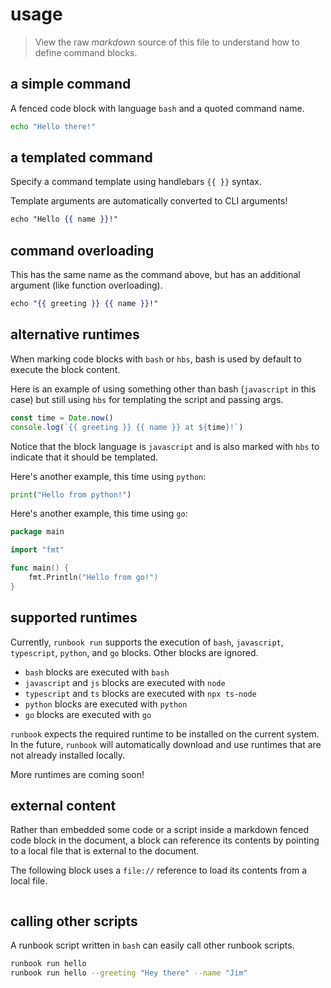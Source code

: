 # usage

> View the raw *markdown* source of this file to understand how to define command blocks.

## a simple command

A fenced code block with language `bash` and a quoted command name.

```bash "hello"
echo "Hello there!"
```

## a templated command

Specify a command template using handlebars `{{ }}` syntax.

Template arguments are automatically converted to CLI arguments!

```hbs "hello"
echo "Hello {{ name }}!"
```

## command overloading

This has the same name as the command above, but has an additional argument (like function overloading).

```hbs "hello"
echo "{{ greeting }} {{ name }}!"
```

## alternative runtimes

When marking code blocks with `bash` or `hbs`, bash is used by default to execute the block content.

Here is an example of using something other than bash (`javascript` in this case) but still using `hbs` for templating the script and passing args.

```javascript hbs "hello with time"
const time = Date.now()
console.log(`{{ greeting }} {{ name }} at ${time}!`)
```

Notice that the block language is `javascript` and is also marked with `hbs` to indicate that it should be templated.

Here's another example, this time using `python`:

```python "hello from python"
print("Hello from python!")
```

Here's another example, this time using `go`:

```go "hello from go"
package main

import "fmt"

func main() {
    fmt.Println("Hello from go!")
}
```

## supported runtimes

Currently, `runbook run` supports the execution of `bash`, `javascript`, `typescript`, `python`, and `go` blocks. Other blocks are ignored.

- `bash` blocks are executed with `bash`
- `javascript` and `js` blocks are executed with `node`
- `typescript` and `ts` blocks are executed with `npx ts-node`
- `python` blocks are executed with `python`
- `go` blocks are executed with `go`

`runbook` expects the required runtime to be installed on the current system. In the future, `runbook` will automatically download and use runtimes that are not already installed locally.

More runtimes are coming soon!

## external content

Rather than embedded some code or a script inside a markdown fenced code block in the document, a block can reference its contents by pointing to a local file that is external to the document.

The following block uses a `file://` reference to load its contents from a local file.

```typescript "hello from an external file" file://src/features/hello.ts
```

## calling other scripts

A runbook script written in `bash` can easily call other runbook scripts.

```bash "calling other scripts"
runbook run hello
runbook run hello --greeting "Hey there" --name "Jim"
```
